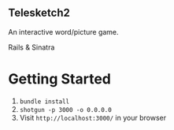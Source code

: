 Telesketch2
-------------
An interactive word/picture game. 

Rails & Sinatra 
# Getting Started
1. `bundle install`
2. `shotgun -p 3000 -o 0.0.0.0`
3. Visit `http://localhost:3000/` in your browser
